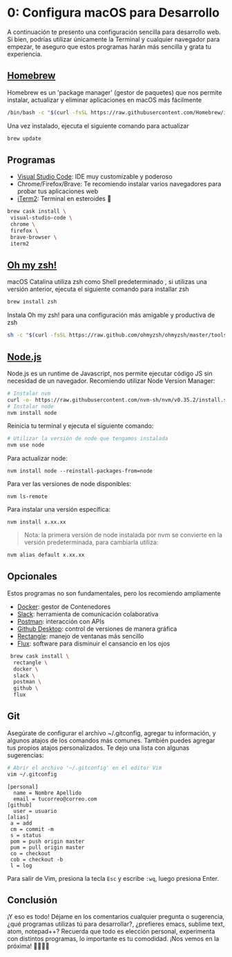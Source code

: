 # 0: Configura macOS para Desarrollo
A continuación te presento una configuración sencilla para desarrollo web. Si bien, podrías utilizar únicamente la Terminal y cualquier navegador para empezar, te aseguro que estos programas harán más sencilla y grata tu experiencia. 
## [Homebrew](https://brew.sh)
Homebrew es un 'package manager' (gestor de paquetes) que nos permite instalar, actualizar y eliminar aplicaciones en macOS más fácilmente
```bash
/bin/bash -c "$(curl -fsSL https://raw.githubusercontent.com/Homebrew/install/master/install.sh)"
```
Una vez instalado, ejecuta el siguiente comando para actualizar
```bash
brew update
```
## Programas
- [Visual Studio Code](https://code.visualstudio.com): IDE muy customizable y poderoso
- Chrome/Firefox/Brave: Te recomiendo instalar varios navegadores para probar tus aplicaciones web
- [iTerm2](https://www.iterm2.com): Terminal en esteroides 🦾
```bash
brew cask install \
 visual-studio-code \
 chrome \
 firefox \
 brave-browser \
 iterm2
```
## [Oh my zsh!](https://ohmyz.sh)
macOS Catalina utiliza zsh como Shell predeterminado , si utilizas una versión anterior, ejecuta el siguiente comando para installar zsh
```bash
brew install zsh
```
Instala Oh my zsh! para una configuración más amigable y productiva de zsh 
```bash
sh -c "$(curl -fsSL https://raw.github.com/ohmyzsh/ohmyzsh/master/tools/install.sh)"
```
## [Node.js](https://nodejs.org/)
Node.js es un runtime de Javascript, nos permite ejecutar código JS sin necesidad de un navegador. Recomiendo utilizar Node Version Manager:
```bash
# Instalar nvm
curl -o- https://raw.githubusercontent.com/nvm-sh/nvm/v0.35.2/install.sh | bash
# Instalar node
nvm install node
```
Reinicia tu terminal y ejecuta el siguiente comando:
```bash
# Utilizar la versión de node que tengamos instalada
nvm use node
``` 
Para actualizar node:
```
nvm install node --reinstall-packages-from=node
```
Para ver las versiones de node disponibles:
```
nvm ls-remote
```
Para instalar una versión específica:
```
nvm install x.xx.xx
```
> Nota: la primera versión de node instalada por nvm se convierte en la versión predeterminada, para cambiarla utiliza:
```bash
nvm alias default x.xx.xx
``` 
## Opcionales
Estos programas no son fundamentales, pero los recomiendo ampliamente
- [Docker](https://www.docker.com/products/docker-desktop): gestor de Contenedores
- [Slack](https://slack.com): herramienta de comunicación colaborativa
- [Postman](https://www.postman.com): interacción con APIs 
- [Github Desktop](https://desktop.github.com): control de versiones de manera gráfica
- [Rectangle](https://rectangleapp.com): manejo de ventanas más sencillo
- [Flux](https://justgetflux.com/): software para disminuir el cansancio en los ojos
```bash
 brew cask install \
  rectangle \
  docker \
  slack \
  postman \
  github \
  flux
```
## Git
Asegúrate de configurar el archivo ~/.gitconfig, agregar tu información, y algunos atajos de los comandos más comunes. También puedes agregar tus propios atajos personalizados. Te dejo una lista con algunas sugerencias:
```bash
# Abrir el archivo '~/.gitconfig' en el editor Vim
vim ~/.gitconfig
```

```
[personal]
  name = Nombre Apellido
  email = tucorreo@correo.com
[github]
  user = usuario
[alias]
 a = add
 cm = commit -m
 s = status
 pom = push origin master
 pum = pull origin master
 co = checkout
 cob = checkout -b
 l = log
```
Para salir de Vim, presiona la tecla ```Esc``` y escribe ```:wq```, luego presiona Enter.
## Conclusión
¡Y eso es todo! Déjame en los comentarios cualquier pregunta o sugerencia, ¿qué programas utilizas tú para desarrollar?, ¿prefieres emacs, sublime text, atom, notepad++? Recuerda que todo es elección personal, experimenta con distintos programas, lo importante es tu comodidad.
¡Nos vemos en la próxima! 🌊🏄🏽‍♂️ 
